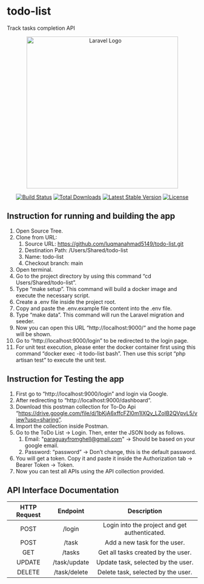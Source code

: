 # todo-list
Track tasks completion API

<p align="center"><a href="https://laravel.com" target="_blank"><img src="https://raw.githubusercontent.com/laravel/art/master/logo-lockup/5%20SVG/2%20CMYK/1%20Full%20Color/laravel-logolockup-cmyk-red.svg" width="400" alt="Laravel Logo"></a></p>

<p align="center">
<a href="https://github.com/laravel/framework/actions"><img src="https://github.com/laravel/framework/workflows/tests/badge.svg" alt="Build Status"></a>
<a href="https://packagist.org/packages/laravel/framework"><img src="https://img.shields.io/packagist/dt/laravel/framework" alt="Total Downloads"></a>
<a href="https://packagist.org/packages/laravel/framework"><img src="https://img.shields.io/packagist/v/laravel/framework" alt="Latest Stable Version"></a>
<a href="https://packagist.org/packages/laravel/framework"><img src="https://img.shields.io/packagist/l/laravel/framework" alt="License"></a>
</p>

## Instruction for running and building the app
1. Open Source Tree.
2. Clone from URL:
    1. Source URL: https://github.com/luqmanahmad5149/todo-list.git
    2. Destination Path: /Users/Shared/todo-list
    3. Name: todo-list
    4. Checkout branch: main
3. Open terminal.
4. Go to the project directory by using this command “cd Users/Shared/todo-list”.
5. Type “make setup”. This command will build a docker image and execute the necessary script.
6. Create a .env file inside the project root.
7. Copy and paste the .env.example file content into the .env file.
8. Type “make data”. This command will run the Laravel migration and seeder.
9. Now you can open this URL “http://localhost:9000/“ and the home page will be shown.
10. Go to “http://localhost:9000/login” to be redirected to the login page.
11. For unit test execution, please enter the docker container first using this command “docker exec -it todo-list bash”. Then use this script “php artisan test” to execute the unit test.

## Instruction for Testing the app
1. First go to “http://localhost:9000/login” and login via Google.
2. After redirecting to “http://localhost:9000/dashboard”.
3. Download this postman collection for To-Do Api “https://drive.google.com/file/d/1bKjA6xffcFZl0m1IXQv_LZoIB2QVpvL5/view?usp=sharing”.
4. Import the collection inside Postman.
5. Go to the ToDo List -> Login. Then, enter the JSON body as follows.
    1. Email: "paraguayfromghell@gmail.com" -> Should be based on your google email.
    2. Password: “password” -> Don’t change, this is the default password.
6. You will get a token. Copy it and paste it inside the Authorization tab -> Bearer Token -> Token.
7. Now you can test all APIs using the API collection provided.

## API Interface Documentation
| HTTP Request | Endpoint        | Description                                   |
| :---:        | :---:           | :---:                                         |
| POST         | /login          | Login into the project and get authenticated. |
| POST         |  /task          |  Add a new task for the user.                 |
| GET          |  /tasks         |  Get all tasks created by the user.           |
| UPDATE       |  /task/update   |  Update task, selected by the user.           |
| DELETE       |  /task/delete   |  Delete task, selected by the user.           |

